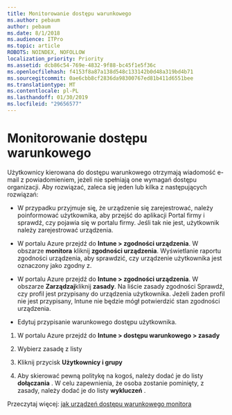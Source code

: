 ```yaml
---
title: Monitorowanie dostępu warunkowego
ms.author: pebaum
author: pebaum
ms.date: 8/1/2018
ms.audience: ITPro
ms.topic: article
ROBOTS: NOINDEX, NOFOLLOW
localization_priority: Priority
ms.assetid: dcb86c54-769e-4832-9f88-bc45f1e5f36c
ms.openlocfilehash: f4153f8a87a138d548c133142b0d48a319bd4b71
ms.sourcegitcommit: 0ae6cbb8cf2836da98300767ed81b411d6551bee
ms.translationtype: MT
ms.contentlocale: pl-PL
ms.lasthandoff: 01/30/2019
ms.locfileid: "29656577"
---
```

# <a name="monitoring-conditional-access"></a>Monitorowanie dostępu warunkowego

Użytkownicy kierowana do dostępu warunkowego otrzymają wiadomość e-mail z powiadomieniem, jeżeli nie spełniają one wymagań dostępu organizacji. Aby rozwiązać, zaleca się jeden lub kilka z następujących rozwiązań:
  
- W przypadku przyjmuje się, że urządzenie się zarejestrować, należy poinformować użytkownika, aby przejść do aplikacji Portal firmy i sprawdź, czy pojawia się w portalu firmy. Jeśli tak nie jest, użytkownik należy zarejestrować urządzenia.
    
- W portalu Azure przejdź do **Intune \> zgodności urządzenia**. W obszarze **monitora** kliknij **zgodności urządzenia**. Wyświetlanie raportu zgodności urządzenia, aby sprawdzić, czy urządzenie użytkownika jest oznaczony jako zgodny z. 
    
- W portalu Azure przejdź do **Intune \> zgodności urządzenia**. W obszarze **Zarządzaj**kliknij **zasady**. Na liście zasady zgodności Sprawdź, czy profil jest przypisany do urządzenia użytkownika. Jeżeli żaden profil nie jest przypisany, Intune nie będzie mógł potwierdzić stan zgodności urządzenia. 
    
- Edytuj przypisanie warunkowego dostępu użytkownika.
    
1. W portalu Azure przejdź do **Intune \> dostępu warunkowego \> zasady**
    
2. Wybierz zasadę z listy
    
3. Kliknij przycisk **Użytkownicy i grupy**
    
4. Aby skierować pewną politykę na kogoś, należy dodać je do listy **dołączania** . W celu zapewnienia, że osoba zostanie pominięty, z zasady, należy dodać je do listy **wykluczeń** . 
    
Przeczytaj więcej: [jak urządzeń dostępu warunkowego monitora](https://docs.microsoft.com/intune/conditional-access-exchange-monitor)
  

